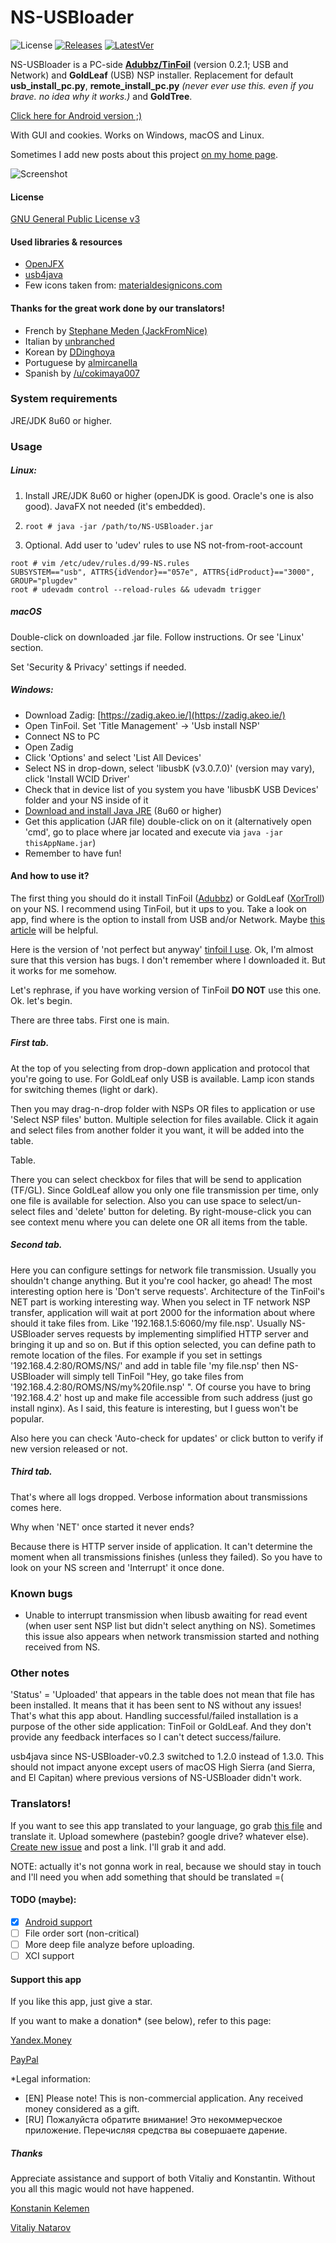 # NS-USBloader

![License](https://img.shields.io/badge/License-GPLv3-blue.svg) [![Releases](https://img.shields.io/github/downloads/developersu/ns-usbloader/total.svg)]() [![LatestVer](https://img.shields.io/github/release/developersu/ns-usbloader.svg)]()

NS-USBloader is a PC-side **[Adubbz/TinFoil](https://github.com/Adubbz/Tinfoil/)** (version 0.2.1; USB and Network) and **GoldLeaf** (USB) NSP installer. Replacement for default **usb_install_pc.py**, **remote_install_pc.py** *(never ever use this. even if you brave. no idea why it works.)* and **GoldTree**.

[Click here for Android version ;)](https://github.com/developersu/ns-usbloader-mobile)

With GUI and cookies. Works on Windows, macOS and Linux.

Sometimes I add new posts about this project [on my home page](https://developersu.blogspot.com/search/label/NS-USBloader).

![Screenshot](https://farm8.staticflickr.com/7809/46703921964_53f60f04ed_o.png)

#### License

[GNU General Public License v3](https://github.com/developersu/ns-usbloader/blob/master/LICENSE)

#### Used libraries & resources
* [OpenJFX](https://wiki.openjdk.java.net/display/OpenJFX/Main)
* [usb4java](https://mvnrepository.com/artifact/org.usb4java/usb4java)
* Few icons taken from: [materialdesignicons.com](http://materialdesignicons.com/)

#### Thanks for the great work done by our translators!

* French by [Stephane Meden (JackFromNice)](https://github.com/JackFromNice) 
* Italian by [unbranched](https://github.com/unbranched)
* Korean by [DDinghoya](https://github.com/DDinghoya)
* Portuguese by [almircanella](https://github.com/almircanella)
* Spanish by [/u/cokimaya007](https://www.reddit.com/u/cokimaya007) 

### System requirements

JRE/JDK 8u60 or higher.

### Usage
##### Linux:

1. Install JRE/JDK 8u60 or higher (openJDK is good. Oracle's one is also good). JavaFX not needed (it's embedded).

2. `root # java -jar /path/to/NS-USBloader.jar`

3. Optional. Add user to 'udev' rules to use NS not-from-root-account
```
root # vim /etc/udev/rules.d/99-NS.rules
SUBSYSTEM=="usb", ATTRS{idVendor}=="057e", ATTRS{idProduct}=="3000", GROUP="plugdev"
root # udevadm control --reload-rules && udevadm trigger
```

##### macOS

Double-click on downloaded .jar file. Follow instructions. Or see 'Linux' section.

Set 'Security & Privacy' settings if needed.

##### Windows: 

* Download Zadig: [https://zadig.akeo.ie/](https://zadig.akeo.ie/)
* Open TinFoil. Set 'Title Management' -> 'Usb install NSP'
* Connect NS to PC
* Open Zadig
* Click 'Options' and select 'List All Devices'
* Select NS in drop-down, select 'libusbK (v3.0.7.0)' (version may vary), click 'Install WCID Driver'
* Check that in device list of you system you have 'libusbK USB Devices' folder and your NS inside of it
* [Download and install Java JRE](http://java.com/download/) (8u60 or higher)
* Get this application (JAR file) double-click on on it (alternatively open 'cmd', go to place where jar located and execute via `java -jar thisAppName.jar`)
* Remember to have fun!

#### And how to use it?

The first thing you should do it install TinFoil ([Adubbz](https://github.com/Adubbz/Tinfoil/)) or GoldLeaf ([XorTroll](https://github.com/XorTroll/Goldleaf)) on your NS. I recommend using TinFoil, but it ups to you. Take a look on app, find where is the option to install from USB and/or Network. Maybe [this article](https://developersu.blogspot.com/2019/02/ns-usbloader-en.html) will be helpful.

Here is the version of 'not perfect but anyway' [tinfoil I use](https://cloud.mail.ru/public/DwbX/H8d2p3aYR).
Ok, I'm almost sure that this version has bugs. I don't remember where I downloaded it. But it works for me somehow. 

Let's rephrase, if you have working version of TinFoil **DO NOT** use this one. Ok. let's begin.

There are three tabs. First one is main.

##### First tab.

At the top of you selecting from drop-down application and protocol that you're going to use. For GoldLeaf only USB is available. Lamp icon stands for switching themes (light or dark).

Then you may drag-n-drop folder with NSPs OR files to application or use 'Select NSP files' button. Multiple selection for files available. Click it again and select files from another folder it you want, it will be added into the table.

Table.

There you can select checkbox for files that will be send to application (TF/GL). Since GoldLeaf allow you only one file transmission per time, only one file is available for selection. Also you can use space to select/un-select files and 'delete' button for deleting. By right-mouse-click you can see context menu where you can delete one OR all items from the table.

##### Second tab.

Here you can configure settings for network file transmission. Usually you shouldn't change anything. But it you're cool hacker, go ahead! The most interesting option here is 'Don't serve requests'. Architecture of the TinFoil's NET part is working interesting way. When you select in TF network NSP transfer, application will wait at port 2000 for the information about where should it take files from. Like '192.168.1.5:6060/my file.nsp'. Usually NS-USBloader serves requests by implementing simplified HTTP server and bringing it up and so on. But if this option selected, you can define path to remote location of the files. For example if you set in settings '192.168.4.2:80/ROMS/NS/' and add in table file 'my file.nsp' then NS-USBloader will simply tell TinFoil "Hey, go take files from '192.168.4.2:80/ROMS/NS/my%20file.nsp' ". Of course you have to bring '192.168.4.2' host up and make file accessible from such address (just go install nginx). As I said, this feature is interesting, but I guess won't be popular.

Also here you can check 'Auto-check for updates' or click button to verify if new version released or not.

##### Third tab.

That's where all logs dropped. Verbose information about transmissions comes here.

Why when 'NET' once started it never ends?

Because there is HTTP server inside of application. It can't determine the moment when all transmissions finishes (unless they failed). So you have to look on your NS screen and 'Interrupt' it once done.

### Known bugs
* Unable to interrupt transmission when libusb awaiting for read event (when user sent NSP list but didn't select anything on NS). Sometimes this issue also appears when network transmission started and nothing received from NS.

### Other notes
'Status' = 'Uploaded' that appears in the table does not mean that file has been installed. It means that it has been sent to NS without any issues! That's what this app about. 
Handling successful/failed installation is a purpose of the other side application: TinFoil or GoldLeaf. And they don't provide any feedback interfaces so I can't detect success/failure.

usb4java since NS-USBloader-v0.2.3 switched to 1.2.0 instead of 1.3.0. This should not impact anyone except users of macOS High Sierra (and Sierra, and El Capitan) where previous versions of NS-USBloader didn't work. 

### Translators!
If you want to see this app translated to your language, go grab [this file](https://github.com/developersu/ns-usbloader/blob/master/src/main/resources/locale.properties) and translate it.
Upload somewhere (pastebin? google drive? whatever else). [Create new issue](https://github.com/developersu/ns-usbloader/issues) and post a link. I'll grab it and add. 

NOTE: actually it's not gonna work in real, because we should stay in touch and I'll need you when add something that should be translated =(

#### TODO (maybe):
- [x] [Android support](https://github.com/developersu/ns-usbloader-mobile)
- [ ] File order sort (non-critical)
- [ ] More deep file analyze before uploading.
- [ ] XCI support

#### Support this app

If you like this app, just give a star. 

If you want to make a donation* (see below), refer to this page:

[Yandex.Money](https://money.yandex.ru/to/410014301951665)

[PayPal](https://paypal.me/developersu)

*Legal information:

* [EN] Please note! This is non-commercial application. Any received money considered as a gift.
* [RU] Пожалуйста обратите внимание! Это некоммерческое приложение. Перечисляя средства вы совершаете дарение.

##### Thanks
Appreciate assistance and support of both Vitaliy and Konstantin. Without you all this magic would not have happened.

[Konstanin Kelemen](https://github.com/konstantin-kelemen)

[Vitaliy Natarov](https://github.com/SebastianUA)
